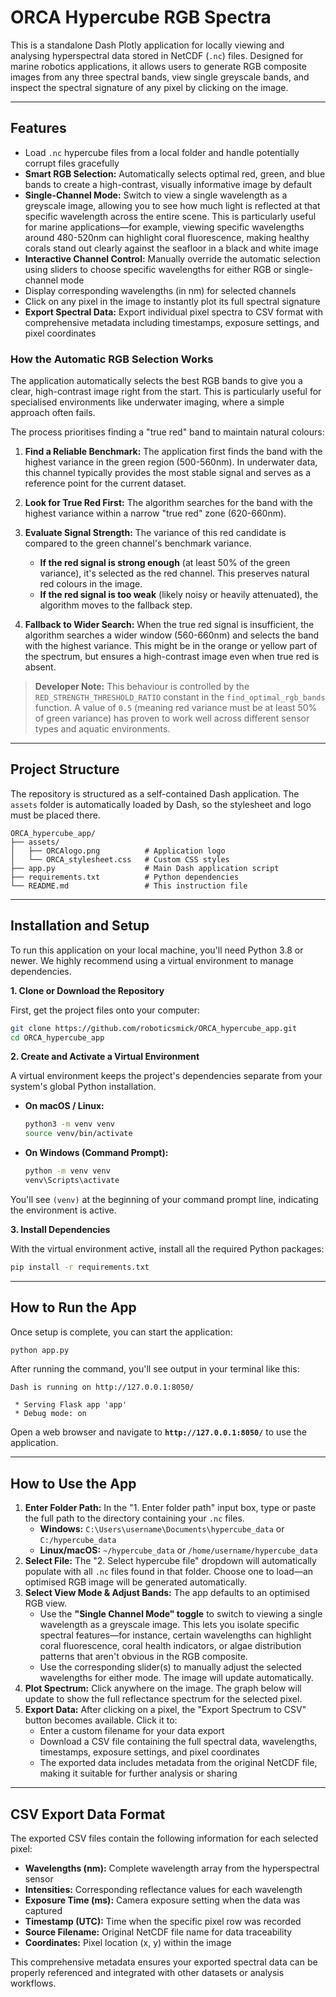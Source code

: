 # ORCA Hypercube RGB Spectra

This is a standalone Dash Plotly application for locally viewing and analysing hyperspectral data stored in NetCDF (`.nc`) files. Designed for marine robotics applications, it allows users to generate RGB composite images from any three spectral bands, view single greyscale bands, and inspect the spectral signature of any pixel by clicking on the image.

---

## Features

- Load `.nc` hypercube files from a local folder and handle potentially corrupt files gracefully
- **Smart RGB Selection:** Automatically selects optimal red, green, and blue bands to create a high-contrast, visually informative image by default
- **Single-Channel Mode:** Switch to view a single wavelength as a greyscale image, allowing you to see how much light is reflected at that specific wavelength across the entire scene. This is particularly useful for marine applications—for example, viewing specific wavelengths around 480-520nm can highlight coral fluorescence, making healthy corals stand out clearly against the seafloor in a black and white image
- **Interactive Channel Control:** Manually override the automatic selection using sliders to choose specific wavelengths for either RGB or single-channel mode
- Display corresponding wavelengths (in nm) for selected channels
- Click on any pixel in the image to instantly plot its full spectral signature
- **Export Spectral Data:** Export individual pixel spectra to CSV format with comprehensive metadata including timestamps, exposure settings, and pixel coordinates

### How the Automatic RGB Selection Works

The application automatically selects the best RGB bands to give you a clear, high-contrast image right from the start. This is particularly useful for specialised environments like underwater imaging, where a simple approach often fails.

The process prioritises finding a "true red" band to maintain natural colours:

1. **Find a Reliable Benchmark:** The application first finds the band with the highest variance in the green region (500-560nm). In underwater data, this channel typically provides the most stable signal and serves as a reference point for the current dataset.

2. **Look for True Red First:** The algorithm searches for the band with the highest variance within a narrow "true red" zone (620-660nm).

3. **Evaluate Signal Strength:** The variance of this red candidate is compared to the green channel's benchmark variance.
   - **If the red signal is strong enough** (at least 50% of the green variance), it's selected as the red channel. This preserves natural red colours in the image.
   - **If the red signal is too weak** (likely noisy or heavily attenuated), the algorithm moves to the fallback step.

4. **Fallback to Wider Search:** When the true red signal is insufficient, the algorithm searches a wider window (560-660nm) and selects the band with the highest variance. This might be in the orange or yellow part of the spectrum, but ensures a high-contrast image even when true red is absent.

> **Developer Note:** This behaviour is controlled by the `RED_STRENGTH_THRESHOLD_RATIO` constant in the `find_optimal_rgb_bands` function. A value of `0.5` (meaning red variance must be at least 50% of green variance) has proven to work well across different sensor types and aquatic environments.

---

## Project Structure

The repository is structured as a self-contained Dash application. The `assets` folder is automatically loaded by Dash, so the stylesheet and logo must be placed there.

```
ORCA_hypercube_app/
├── assets/
│   ├── ORCAlogo.png          # Application logo
│   └── ORCA_stylesheet.css   # Custom CSS styles
├── app.py                    # Main Dash application script
├── requirements.txt          # Python dependencies
└── README.md                 # This instruction file
```

---

## Installation and Setup

To run this application on your local machine, you'll need Python 3.8 or newer. We highly recommend using a virtual environment to manage dependencies.

**1. Clone or Download the Repository**

First, get the project files onto your computer:
```bash
git clone https://github.com/roboticsmick/ORCA_hypercube_app.git
cd ORCA_hypercube_app
```

**2. Create and Activate a Virtual Environment**

A virtual environment keeps the project's dependencies separate from your system's global Python installation.

- **On macOS / Linux:**
    ```bash
    python3 -m venv venv
    source venv/bin/activate
    ```

- **On Windows (Command Prompt):**
    ```bash
    python -m venv venv
    venv\Scripts\activate
    ```
    
You'll see `(venv)` at the beginning of your command prompt line, indicating the environment is active.

**3. Install Dependencies**

With the virtual environment active, install all the required Python packages:

```bash
pip install -r requirements.txt
```

---

## How to Run the App

Once setup is complete, you can start the application:

```bash
python app.py
```

After running the command, you'll see output in your terminal like this:

```
Dash is running on http://127.0.0.1:8050/

 * Serving Flask app 'app'
 * Debug mode: on
```

Open a web browser and navigate to **`http://127.0.0.1:8050/`** to use the application.

---

## How to Use the App

1. **Enter Folder Path:** In the "1. Enter folder path" input box, type or paste the full path to the directory containing your `.nc` files.
   - **Windows:** `C:\Users\username\Documents\hypercube_data` or `C:/hypercube_data`
   - **Linux/macOS:** `~/hypercube_data` or `/home/username/hypercube_data`
2. **Select File:** The "2. Select hypercube file" dropdown will automatically populate with all `.nc` files found in that folder. Choose one to load—an optimised RGB image will be generated automatically.
3. **Select View Mode & Adjust Bands:** The app defaults to an optimised RGB view.
   - Use the **"Single Channel Mode" toggle** to switch to viewing a single wavelength as a greyscale image. This lets you isolate specific spectral features—for instance, certain wavelengths can highlight coral fluorescence, coral health indicators, or algae distribution patterns that aren't obvious in the RGB composite.
   - Use the corresponding slider(s) to manually adjust the selected wavelengths for either mode. The image will update automatically.
4. **Plot Spectrum:** Click anywhere on the image. The graph below will update to show the full reflectance spectrum for the selected pixel.
5. **Export Data:** After clicking on a pixel, the "Export Spectrum to CSV" button becomes available. Click it to:
   - Enter a custom filename for your data export
   - Download a CSV file containing the full spectral data, wavelengths, timestamps, exposure settings, and pixel coordinates
   - The exported data includes metadata from the original NetCDF file, making it suitable for further analysis or sharing

---

## CSV Export Data Format

The exported CSV files contain the following information for each selected pixel:

- **Wavelengths (nm):** Complete wavelength array from the hyperspectral sensor
- **Intensities:** Corresponding reflectance values for each wavelength
- **Exposure Time (ms):** Camera exposure setting when the data was captured
- **Timestamp (UTC):** Time when the specific pixel row was recorded
- **Source Filename:** Original NetCDF file name for data traceability  
- **Coordinates:** Pixel location (x, y) within the image

This comprehensive metadata ensures your exported spectral data can be properly referenced and integrated with other datasets or analysis workflows.
